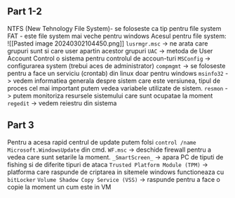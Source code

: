 
## Part 1-2
NTFS (New Tehnology File System)- se foloseste ca tip pentru file system
FAT - este file system mai veche pentru windows
Acesul pentru file system:
![[Pasted image 20240302104450.png]]
`lusrmgr.msc` -> ne arata care grupuri sunt si care user apartin acestor grupuri
`UAC` -> metoda de User Account Control o sistema pentru controlul de accoun-turi
``MSConfig`` -> configurarea system (trebui aces de administrator) 
`compmgmt` -> se foloseste pentru a face un serviciu (crontab) din linux doar pentru windows
`msinfo32` -> vedem informatiea generala despre sistem care este versiunea, tipul de proces cel mai important putem vedea variabele utilizate de sistem.
`resmon` -> putem monitoriza resursele sistemului care sunt ocupatae la moment
`regedit` -> vedem reiestru din sistema 

## Part 3
Pentru a acesa rapid centrul de update putem folsi 
`control /name Microsoft.WindowsUpdate` din cmd.
`WF.msc` -> deschide firewall pentru a vedea care sunt setarile la moment.
`_SmartScreen_` -> apara PC de tiputi de fishing si de diferite tipuri de ataca
`Trusted Platform Module (TPM)` -> platforma care raspunde de criptarea in sitemele windows functioneaza cu `bitLocker` 
`Volume Shadow Copy Service (VSS)` -> raspunde pentru a face o copie la moment un cum este in VM 

